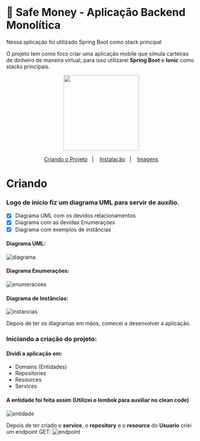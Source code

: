 # :star2: Safe Money - Aplicação Backend Monolítica 

Nessa aplicação foi utilizado Spring Boot como stack principal

O projeto tem como foco criar uma aplicação mobile que simula carteiras de dinheiro de maneira virtual, para isso utilizarei **Spring Boot** e **Ionic** como stacks principais.

<p align="center">
  <img src="https://uploaddeimagens.com.br/images/003/099/764/original/safemoney.png?1614217102" width="200">
</p>

<p align="center">
  <a href="#criando">Criando o Projeto</a>&nbsp;&nbsp;&nbsp;|&nbsp;&nbsp;&nbsp;
  <a href="#instalar">Instalação</a>&nbsp;&nbsp;&nbsp;|&nbsp;&nbsp;&nbsp;
  <a href="#imagens">Imagens</a>
</p>

# Criando
### Logo de início fiz um diagrama UML para servir de auxílio.

- [x] Diagrama UML com os devidos relacionamentos
- [x] Diagrama com as devidas Enumerações
- [x] Diagrama com exemplos de instâncias 

#### Diagrama UML:
![diagrama](https://uploaddeimagens.com.br/images/003/099/459/full/diagrama.png?1614200968)

#### Diagrama Enumerações:
![enumeracoes](https://uploaddeimagens.com.br/images/003/099/458/full/enums.png?1614200896)

#### Diagrama de Instâncias:
![instancias](https://uploaddeimagens.com.br/images/003/055/193/full/diagrama_uso.png?1611796217)

Depois de ter os diagramas em mãos, comecei a desenvolver a aplicação.

### Iniciando a criação do projeto:

#### Dividi a aplicação em:

* Domains (Entidades)
* Repositories
* Resources
* Services

#### A entidade foi feita assim **(Utilizei o lombok para auxiliar no clean code)**

![entidade](https://uploaddeimagens.com.br/images/003/059/058/full/classe-entidade.png?1611970517)

Depois de ter criado o **service**, o **repository** e o **resource** do **Usuario** criei um endpoint GET:
![endpoint](https://uploaddeimagens.com.br/images/003/059/081/full/endpoint-get.png?1611972742)

